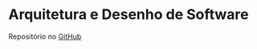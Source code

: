 # Arquitetura e Desenho de Software

Repositório no [GitHub](https://github.com/ads-unbind/unbind/tree/master)